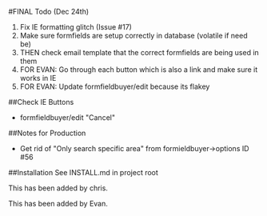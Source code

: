 #FINAL Todo (Dec 24th)
1. Fix IE formatting glitch (Issue #17)
2. Make sure formfields are setup correctly in database (volatile if need be)
3. THEN check email template that the correct formfields are being used in them
4. FOR EVAN: Go through each button which is also a link and make sure it works in IE 
5. FOR EVAN: Update formfieldbuyer/edit because its flakey

##Check IE Buttons
* formfieldbuyer/edit "Cancel"

##Notes for Production
* Get rid of "Only search specific area" from formieldbuyer->options ID #56

##Installation
See INSTALL.md in project root

This has been added by chris.

This has been added by Evan.
